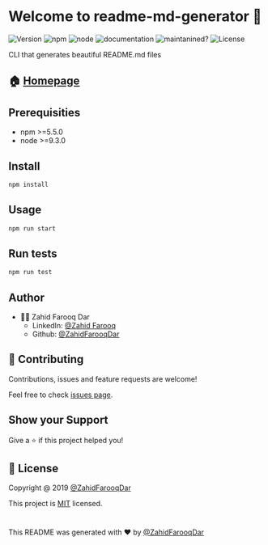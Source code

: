 # Welcome to readme-md-generator 👋
![Version](https://img.shields.io/static/v1?label=version&message=%3E=0.5.0&color=blue) ![npm](https://img.shields.io/static/v1?label=npm&message=%3E=0.5.0&color=blue) ![node](https://img.shields.io/static/v1?label=node&message=%3E=9.3.0&color=blue) ![documentation](https://img.shields.io/static/v1?label=documentation&message=yes&color=green) ![maintanined?](https://img.shields.io/static/v1?label=maintained?&message=yes&color=green) ![License](https://img.shields.io/static/v1?label=license&message=MIT&color=orange)

CLI that generates beautiful README.md files
## 🏠  [Homepage](https://github.com/ZahidFarooqDar/readme-md-generator)
## Prerequisities
* npm >=5.5.0
* node >=9.3.0
## Install
```sh
npm install
```
## Usage
```sh
npm run start
```
## Run tests
```sh
npm run test
```
## Author

* 🙍‍♂️ Zahid Farooq Dar
  * LinkedIn: [@Zahid Farooq](https://www.linkedin.com/in/zahid-farooq-dar/)
  * Github: [@ZahidFarooqDar](https://github.com/ZahidFarooqDar)

## 🤝 Contributing

Contributions, issues and feature requests are welcome!

Feel free to check [issues page](https://stackoverflow.com/questions/61156173/find-all-my-contributions-including-issues).
## Show your Support
Give a ⭐ if this project helped you!

## 📝 License

 Copyright @ 2019 [@ZahidFarooqDar](https://github.com/ZahidFarooqDar)

This project is [MIT](http://it.mitindia.edu/) licensed.

# 

This README was generated with ❤️ by [@ZahidFarooqDar](https://github.com/ZahidFarooqDar)
